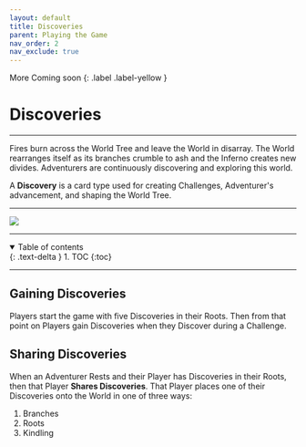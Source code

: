 ```yaml
---
layout: default
title: Discoveries
parent: Playing the Game
nav_order: 2
nav_exclude: true
---
```


<div markdown="1">
More Coming soon
{: .label .label-yellow }
</div>

# Discoveries

---

Fires burn across the World Tree and leave the World in disarray. The World rearranges itself as its branches crumble to ash and the Inferno creates new divides. Adventurers are continuously discovering and exploring this world. 

A **Discovery** is a card type used for creating Challenges, Adventurer's advancement, and shaping the World Tree.

---

<img src="https://plerpsandplerps.github.io/Sprouting-Tales/artwork/Art_Inferno.png" >

---

<details open markdown="block">
  <summary>
    Table of contents
  </summary>
  {: .text-delta }
1. TOC
{:toc}
</details>

---

## Gaining Discoveries

Players start the game with five Discoveries in their Roots. Then from that point on Players gain Discoveries when they Discover during a Challenge.

## Sharing Discoveries

When an Adventurer Rests and their Player has Discoveries in their Roots, then that Player **Shares Discoveries**. That Player places one of their Discoveries onto the World in one of three ways: 

1. Branches
2. Roots
3. Kindling
